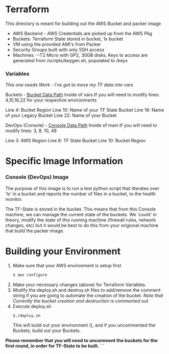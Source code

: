 # Terraform

This directory is meant for building out the AWS Bucket and packer image

- AWS Backend - AWS Credentials are picked up from the AWS Pkg
- Buckets: Terraform State stored in bucket, 1x bucket
- VM using the provided AMI's from Packer
- Security Groups built with only SSH access
- Machines:
--T2 Micro with GP2, 30GB disks, Keys to access are generated from /scripts/keygen.sh, populated to /keys

### Variables
*This one needs Work - I've got to move my TF data into vars*

Buckets - [Bucket Data Path](/global/buckets/)
Inside of vars.tf you will need to modify lines: 4,10,16,22 for your respective environments

Line 4: Bucket Region
Line 10: Name of your TF State Bucket
Line 16: Name of your Legacy Bucket
Line 22: Name of your Bucket

DevOps (Console) - [Console Data Path](/Devops/)
Inside of main.tf you will need to modify lines: 3, 8, 10, 48

Line 3: AWS Region
Line 8: TF State Bucket
Line 10: Bucket Region

# Specific Image Information

### Console (DevOps) Image
The purpose of this image is to run a test python script that itterates over 'ls' in a bucket and reports the number of files in a bucket, to the health monitor.

The TF-State is stored in the bucket. This means that from this Console machine, we can manage the current state of the buckets. We 'could' in theory, modify the state of this running machine (firewall rules, network changes, etc) but it would be best to do this from your origional machine that build the packer image.

# Building your Environment

1. Make sure that your AWS environment is setup first
    ```sh
    $ aws configure
    ```
2. Make your necessary changes (above) for Terraform Variables. 
3. Modify the deploy.sh and destroy.sh files to add/remove the comment string if you are going to automate the creation of the bucket. *Note that Currently the bucket creation and destruction is commented out*
4. Execute deploy.sh
    ```sh
    $./deploy.sh
    ```
    This will build out your environment (), and if you uncommented the Buckets, build out your Buckets. 
    
**Please remember that you will need to uncomment the buckets for the first round, in order for TF-State to be built.**
    ```
   
   
